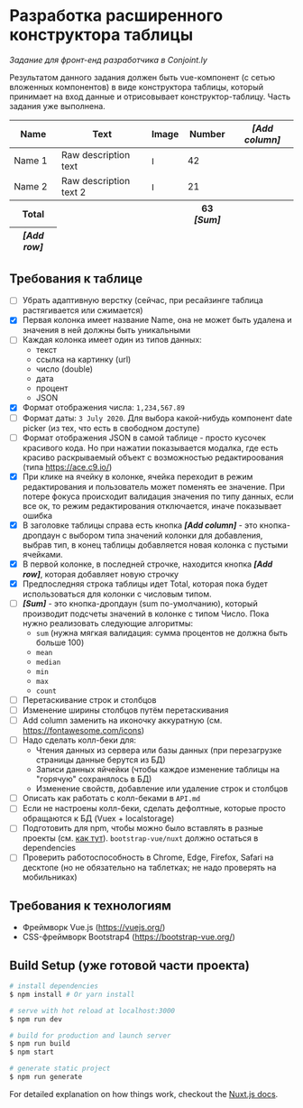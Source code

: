 # Разработка расширенного конструктора таблицы
_Задание для фронт-енд разработчика в Conjoint.ly_

Результатом данного задания должен быть vue-компонент (с сетью вложенных компонентов) в виде конструктора таблицы, который принимает на вход данные и отрисовывает конструктор-таблицу. Часть задания уже выполнена.

<table>
  <thead>
    <tr>
      <th>Name</th>
      <th>Text</th>
      <th>Image</th>
      <th>Number</th>
      <th><i>[Add column]</i></th>
    </tr>
  </thead>
  <tbody>
    <tr>
      <td>Name 1</td>
      <td>Raw description text</td>
      <td><img height="15" src="https://cdn4.iconfinder.com/data/icons/ionicons/512/icon-image-512.png" alt="Image 1"></td>
      <td>42</td>
    </tr>
    <tr>
      <td>Name 2</td>
      <td>Raw description text 2</td>
      <td><img height="15" src="https://encrypted-tbn0.gstatic.com/images?q=tbn%3AANd9GcRIbx6cBvdznxOwpCO0RK5zhHhWh0x08azCGzCtjpNUNkJZtq46&usqp=CAU" alt="Image 2"></td>
      <td>21</td>
    </tr>
  </tbody>
  <tfoot>
    <tr>
      <th>Total</th>
      <th></th>
      <th></th>
      <th>63 <i>[Sum]<i></th>
    </tr>
    <tr>
      <th><i>[Add row]</i></th>
    </tr>
  </tfoot>
</table>

## Требования к таблице

- [ ] Убрать адаптивную верстку (сейчас, при ресайзинге таблица растягивается или сжимается)
- [x] Первая колонка имеет название Name, она не может быть удалена и значения в ней должны быть уникальными
- [ ] Каждая колонка имеет один из типов данных:
   - текст
   - ссылка на картинку (url)
   - число (double)
   - дата
   - процент
   - JSON
- [x] Формат отображения числа: `1,234,567.89`
- [ ] Формат даты: `3 July 2020`. Для выбора какой-нибудь компонент date picker (из тех, что есть в свободном доступе)
- [ ] Формат отображения JSON в самой таблице - просто кусочек красивого кода. Но при нажатии показывается модалка, где есть крaсиво раскрываемый объект с возможностью редактироования (типа https://ace.c9.io/)
- [x] При клике на ячейку в колонке, ячейка переходит в режим редактирования и пользователь может поменять ее значение. При потере фокуса происходит валидация значения по типу данных, если все ок, то режим редактирования отключается, иначе показывает ошибка
- [x] В заголовке таблицы справа есть кнопка **_[Add column]_** - это кнопка-дропдаун с выбором типа значений колонки для добавления, выбрав тип, в конец таблицы добавляется новая колонка с пустыми ячейками.
- [x] В первой колонке, в последней строчке, находится кнопка **_[Add row]_**, которая добавляет новую строчку
- [x] Предпоследняя строка таблицы идет Total, которая пока будет использоваться для колонки с числовым типом.
- [ ] **_[Sum]_** - это кнопка-дропдаун (sum по-умолчанию), который производит подсчеты значений в колонке с типом Число. Пока нужно реализовать следующие алгоритмы:
  - `sum`  (нужна мягкая валидация: сумма процентов не должна быть больше 100)
  - `mean`
  - `median`
  - `min`
  - `max`
  - `count`
- [ ] Перетаскивание строк и столбцов
- [ ] Изменение ширины столбцов путём перетаскивания
- [ ] Add column заменить на иконочку аккуратную (см. https://fontawesome.com/icons)
- [ ] Надо сделать колл-беки для:
  - Чтения данных из сервера или базы данных (при перезагрузке страницы данные берутся из БД)
  - Записи данных яйчейки (чтобы каждое изменение таблицы на "горячую" сохранялось в БД)
  - Изменение свойств, добавление или удаление строк и столбцов
- [ ] Описать как работать с колл-беками в `API.md`
- [ ] Если не настроены колл-беки, сделать дефолтные, которые просто обращаются к БД (Vuex + localstorage)
- [ ] Подготовить для npm, чтобы можно было вставлять в разные проекты (см. [как тут](https://www.freecodecamp.org/news/how-to-make-a-beautiful-tiny-npm-package-and-publish-it-2881d4307f78/)). `bootstrap-vue/nuxt` должно остаться в dependencies 
- [ ] Проверить работоспособность в Chrome, Edge, Firefox, Safari на десктопе (но не обязательно на таблетках; не надо проверять на мобильниках)

## Требования к технологиям

* Фреймворк Vue.js (https://vuejs.org/)
* CSS-фреймворк Bootstrap4 (https://bootstrap-vue.org/)

## Build Setup (уже готовой части проекта)

``` bash
# install dependencies
$ npm install # Or yarn install

# serve with hot reload at localhost:3000
$ npm run dev

# build for production and launch server
$ npm run build
$ npm start

# generate static project
$ npm run generate
```

For detailed explanation on how things work, checkout the [Nuxt.js docs](https://github.com/nuxt/nuxt.js).
